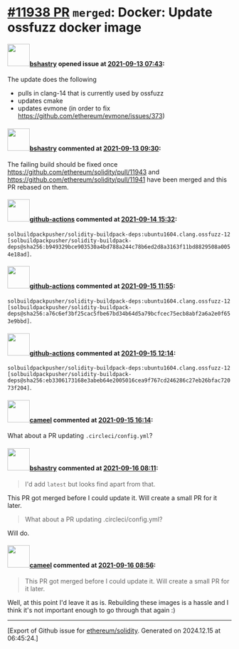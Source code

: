 # [\#11938 PR](https://github.com/ethereum/solidity/pull/11938) `merged`: Docker: Update ossfuzz docker image

#### <img src="https://avatars.githubusercontent.com/u/2388185?v=4" width="50">[bshastry](https://github.com/bshastry) opened issue at [2021-09-13 07:43](https://github.com/ethereum/solidity/pull/11938):

The update does the following
  - pulls in clang-14 that is currently used by ossfuzz
  - updates cmake
  - updates evmone (in order to fix https://github.com/ethereum/evmone/issues/373)

#### <img src="https://avatars.githubusercontent.com/u/2388185?v=4" width="50">[bshastry](https://github.com/bshastry) commented at [2021-09-13 09:30](https://github.com/ethereum/solidity/pull/11938#issuecomment-918009221):

The failing build should be fixed once https://github.com/ethereum/solidity/pull/11943 and https://github.com/ethereum/solidity/pull/11941 have been merged and this PR rebased on them.

#### <img src="https://avatars.githubusercontent.com/in/15368?v=4" width="50">[github-actions](https://github.com/apps/github-actions) commented at [2021-09-14 15:32](https://github.com/ethereum/solidity/pull/11938#issuecomment-919264795):

`solbuildpackpusher/solidity-buildpack-deps:ubuntu1604.clang.ossfuzz-12 [solbuildpackpusher/solidity-buildpack-deps@sha256:b949329bce903530a4bd788a244c78b6ed2d8a3163f11bd8829508a0054e18ad]`.

#### <img src="https://avatars.githubusercontent.com/in/15368?v=4" width="50">[github-actions](https://github.com/apps/github-actions) commented at [2021-09-15 11:55](https://github.com/ethereum/solidity/pull/11938#issuecomment-919952708):

`solbuildpackpusher/solidity-buildpack-deps:ubuntu1604.clang.ossfuzz-12 [solbuildpackpusher/solidity-buildpack-deps@sha256:a76c6ef3bf25cac5fbe67bd34b64d5a79bcfcec75ecb8abf2a6a2e0f653e9bbd]`.

#### <img src="https://avatars.githubusercontent.com/in/15368?v=4" width="50">[github-actions](https://github.com/apps/github-actions) commented at [2021-09-15 12:14](https://github.com/ethereum/solidity/pull/11938#issuecomment-919965552):

`solbuildpackpusher/solidity-buildpack-deps:ubuntu1604.clang.ossfuzz-12 [solbuildpackpusher/solidity-buildpack-deps@sha256:eb3306173168e3abeb64e2005016cea9f767cd246286c27eb26bfac72073f204]`.

#### <img src="https://avatars.githubusercontent.com/u/137030?v=4" width="50">[cameel](https://github.com/cameel) commented at [2021-09-15 16:14](https://github.com/ethereum/solidity/pull/11938#issuecomment-920161746):

What about a PR updating `.circleci/config.yml`?

#### <img src="https://avatars.githubusercontent.com/u/2388185?v=4" width="50">[bshastry](https://github.com/bshastry) commented at [2021-09-16 08:11](https://github.com/ethereum/solidity/pull/11938#issuecomment-920685550):

> I'd add `latest` but looks find apart from that.

This PR got merged before I could update it. Will create a small PR for it later.

> What about a PR updating .circleci/config.yml?

Will do.

#### <img src="https://avatars.githubusercontent.com/u/137030?v=4" width="50">[cameel](https://github.com/cameel) commented at [2021-09-16 08:56](https://github.com/ethereum/solidity/pull/11938#issuecomment-920717179):

> This PR got merged before I could update it. Will create a small PR for it later.

Well, at this point I'd leave it as is. Rebuilding these images is a hassle and I think it's not important enough to go through that again :)


-------------------------------------------------------------------------------



[Export of Github issue for [ethereum/solidity](https://github.com/ethereum/solidity). Generated on 2024.12.15 at 06:45:24.]
